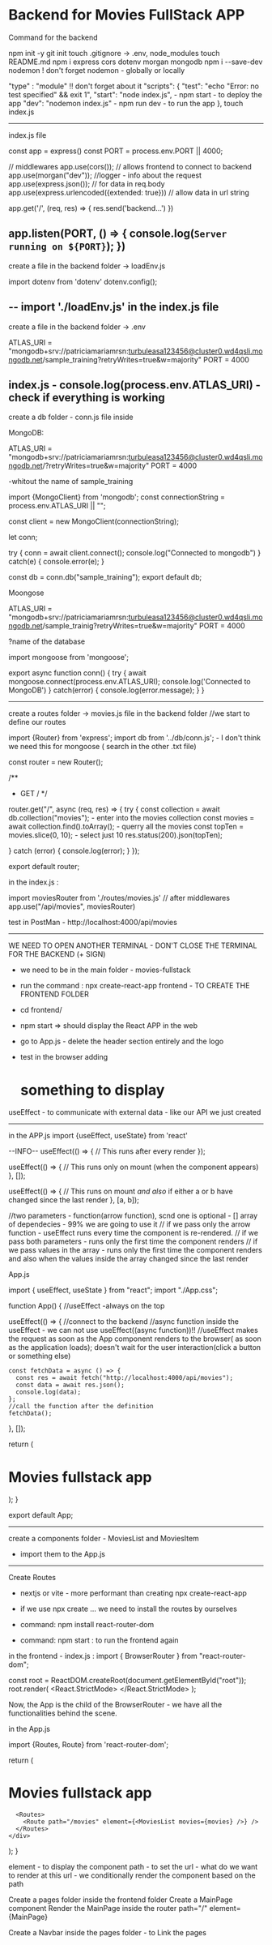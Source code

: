 # Backend for Movies FullStack APP

Command for the backend

npm init -y
git init
touch .gitignore -> .env, node_modules
touch README.md
npm i express cors dotenv morgan mongodb
npm i --save-dev nodemon
! don't forget nodemon - globally or locally

"type" : "module" !! don't forget about it
"scripts": {
    "test": "echo \"Error: no test specified\" && exit 1",
    "start": "node index.js", - npm start - to deploy the app
    "dev": "nodemon index.js" - npm run dev - to run the app
  },
touch index.js

-------------------------------------------------------------------------
index.js file

const app = express()
const PORT = process.env.PORT || 4000;


// middlewares
app.use(cors()); // allows frontend to connect to backend
app.use(morgan("dev")); //logger - info about the request
app.use(express.json()); // for data in req.body
app.use(express.urlencoded({extended: true})) // allow data in url string

app.get('/', (req, res) => {
    res.send('backend...')
})

app.listen(PORT, () => {
    console.log(`Server running on ${PORT}`);
})
----------------------------------------------------------------------
create a file in the backend folder -> loadEnv.js

import dotenv from 'dotenv'
dotenv.config();

-- import './loadEnv.js' in the index.js file
---------------------------------------------------------------------

create a file in the backend folder -> .env

ATLAS_URI = "mongodb+srv://patriciamariamrsn:turbuleasa123456@cluster0.wd4qsli.mongodb.net/sample_training?retryWrites=true&w=majority"
PORT = 4000

index.js - console.log(process.env.ATLAS_URI) - check if everything is working
---------------------------------------------------------------------

create a db folder - conn.js file inside

MongoDB:

ATLAS_URI = "mongodb+srv://patriciamariamrsn:turbuleasa123456@cluster0.wd4qsli.mongodb.net/?retryWrites=true&w=majority"
PORT = 4000

-whitout the name of sample_training

import {MongoClient} from 'mongodb';
const connectionString = process.env.ATLAS_URI || "";

const client = new MongoClient(connectionString);

let conn;

try {
    conn = await client.connect();
    console.log("Connected to mongodb")
} catch(e) {
    console.error(e);
}

const db = conn.db("sample_training");
export default db;


Moongose

ATLAS_URI = "mongodb+srv://patriciamariamrsn:turbuleasa123456@cluster0.wd4qsli.mongodb.net/sample_trainig?retryWrites=true&w=majority"
PORT = 4000

?name of the database

import mongoose from 'mongoose';

export async function conn() {
    try {
        await mongoose.connect(process.env.ATLAS_URI);
        console.log('Connected to MongoDB')
    } catch(error) {
        console.log(error.message);
    }
}

----------------------------------------------------------------------

create a routes folder -> movies.js file in the backend folder
//we start to define our routes

import {Router} from 'express';
import db from '../db/conn.js'; - I don't think we need this for mongoose ( search in the other .txt file)

const router = new Router();

/**
 * GET /
 */

router.get("/", async (req, res) => {
  try {
    const collection = await db.collection("movies"); - enter into the movies collection
    const movies = await collection.find().toArray(); - querry all the movies
    const topTen = movies.slice(0, 10); - select just 10
    res.status(200).json(topTen);

  } catch (error) {
    console.log(error);
  }
});

export default router;

in the index.js :

import moviesRouter from './routes/movies.js'
// after middlewares
app.use("/api/movies", moviesRouter)

test in PostMan - http://localhost:4000/api/movies

-----------------------------------------------------------------------------------

WE NEED TO OPEN ANOTHER TERMINAL - DON'T CLOSE THE TERMINAL FOR THE BACKEND (+ SIGN)
 - we need to be in the main folder - movies-fullstack
 - run the command : npx create-react-app frontend - TO CREATE THE FRONTEND FOLDER
 - cd frontend/
 - npm start => should display the React APP in the web

 - go to App.js - delete the header section entirely and the logo
 - test in the browser adding <h1>something to display</h1>

 useEffect - to communicate with external data - like our API we just created

 -----------------------------------------------------------------------------

 in the APP.js
 import {useEffect, useState} from 'react'

 --INFO--
 useEffect(() => {
  // This runs after every render
});

useEffect(() => {
  // This runs only on mount (when the component appears)
}, []);

useEffect(() => {
  // This runs on mount *and also* if either a or b have changed since the last render
}, [a, b]);

//two parameters - function(arrow function), scnd one is optional - [] array of dependecies - 99% we are going to use it
// if we pass only the arrow function - useEffect runs every time the component is re-rendered.
// if we pass both parameters - runs only the first time the component renders
// if we pass values in the array - runs only the first time the component renders and also when the values inside the array changed since the last render

App.js

import { useEffect, useState } from "react";
import "./App.css";

function App() {
  //useEffect -always on the top
  
  useEffect(() => {
    //connect to the backend
    //async function inside the useEffect - we can not use useEffect((async function))!!
    //useEffect makes the request as soon as the App component renders to the browser( as soon as the application loads); doesn't wait for the user interaction(click a button or something else)

    const fetchData = async () => {
      const res = await fetch("http://localhost:4000/api/movies");
      const data = await res.json();
      console.log(data);
    };
    //call the function after the definition
    fetchData();
  }, []);

  return (
    <div className="App">
      <h1>Movies fullstack app</h1>
    </div>
  );
}

export default App;

--------------------------------------------------------------------

create a components folder - MoviesList and MoviesItem
- import them to the App.js

---------------------------------------------------------------------

Create Routes 
- nextjs or vite - more performant than creating npx create-react-app
- if we use npx create ... we need to install the routes by ourselves

- command: npm install react-router-dom
- command: npm start : to run the frontend again

in the frontend - index.js :
import { BrowserRouter } from "react-router-dom";

const root = ReactDOM.createRoot(document.getElementById("root"));
root.render(
  <React.StrictMode>
    <BrowserRouter>
      <App />
    </BrowserRouter>
  </React.StrictMode>
);

Now, the App is the child of the BrowserRouter - we have all the functionalities behind the scene.

in the App.js

import {Routes, Route} from 'react-router-dom';

 return (
    <div className="App">
      <h1>Movies fullstack app</h1>

      <Routes>
        <Route path="/movies" element={<MoviesList movies={movies} />} />
      </Routes>
    </div>
  );
}

element - to display the component
path - to set the url - what do we want to render at this url - we conditionally render the component based on the path

Create a pages folder inside the frontend folder
Create a MainPage component
Render the MainPage inside the router path="/" element={MainPage}

Create a Navbar inside the pages folder - to Link the pages